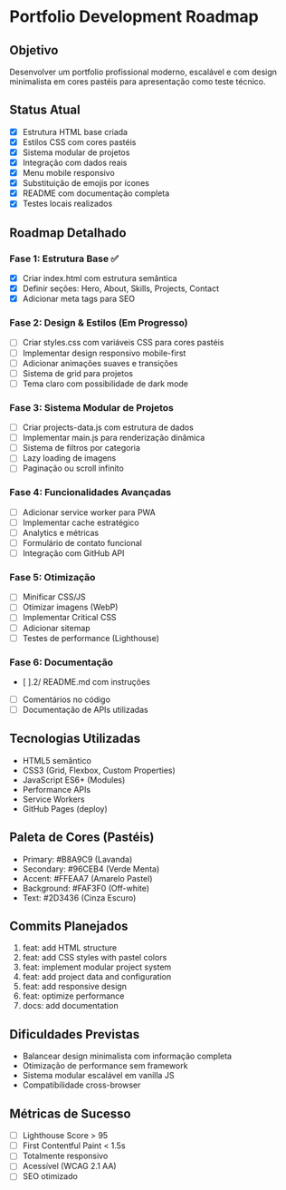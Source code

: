 # Portfolio Development Roadmap

## Objetivo
Desenvolver um portfolio profissional moderno, escalável e com design minimalista em cores pastéis para apresentação como teste técnico.

## Status Atual
- [x] Estrutura HTML base criada
- [x] Estilos CSS com cores pastéis
- [x] Sistema modular de projetos
- [x] Integração com dados reais
- [x] Menu mobile responsivo
- [x] Substituição de emojis por ícones
- [x] README com documentação completa
- [x] Testes locais realizados

## Roadmap Detalhado

### Fase 1: Estrutura Base ✅
- [x] Criar index.html com estrutura semântica
- [x] Definir seções: Hero, About, Skills, Projects, Contact
- [x] Adicionar meta tags para SEO

### Fase 2: Design & Estilos (Em Progresso)
- [ ] Criar styles.css com variáveis CSS para cores pastéis
- [ ] Implementar design responsivo mobile-first
- [ ] Adicionar animações suaves e transições
- [ ] Sistema de grid para projetos
- [ ] Tema claro com possibilidade de dark mode

### Fase 3: Sistema Modular de Projetos
- [ ] Criar projects-data.js com estrutura de dados
- [ ] Implementar main.js para renderização dinâmica
- [ ] Sistema de filtros por categoria
- [ ] Lazy loading de imagens
- [ ] Paginação ou scroll infinito

### Fase 4: Funcionalidades Avançadas
- [ ] Adicionar service worker para PWA
- [ ] Implementar cache estratégico
- [ ] Analytics e métricas
- [ ] Formulário de contato funcional
- [ ] Integração com GitHub API

### Fase 5: Otimização
- [ ] Minificar CSS/JS
- [ ] Otimizar imagens (WebP)
- [ ] Implementar Critical CSS
- [ ] Adicionar sitemap
- [ ] Testes de performance (Lighthouse)

### Fase 6: Documentação
- [ ].2/ README.md com instruções
- [ ] Comentários no código
- [ ] Documentação de APIs utilizadas

## Tecnologias Utilizadas
- HTML5 semântico
- CSS3 (Grid, Flexbox, Custom Properties)
- JavaScript ES6+ (Modules)
- Performance APIs
- Service Workers
- GitHub Pages (deploy)

## Paleta de Cores (Pastéis)
- Primary: #B8A9C9 (Lavanda)
- Secondary: #96CEB4 (Verde Menta)
- Accent: #FFEAA7 (Amarelo Pastel)
- Background: #FAF3F0 (Off-white)
- Text: #2D3436 (Cinza Escuro)

## Commits Planejados
1. feat: add HTML structure
2. feat: add CSS styles with pastel colors
3. feat: implement modular project system
4. feat: add project data and configuration
5. feat: add responsive design
6. feat: optimize performance
7. docs: add documentation

## Dificuldades Previstas
- Balancear design minimalista com informação completa
- Otimização de performance sem framework
- Sistema modular escalável em vanilla JS
- Compatibilidade cross-browser

## Métricas de Sucesso
- [ ] Lighthouse Score > 95
- [ ] First Contentful Paint < 1.5s
- [ ] Totalmente responsivo
- [ ] Acessível (WCAG 2.1 AA)
- [ ] SEO otimizado